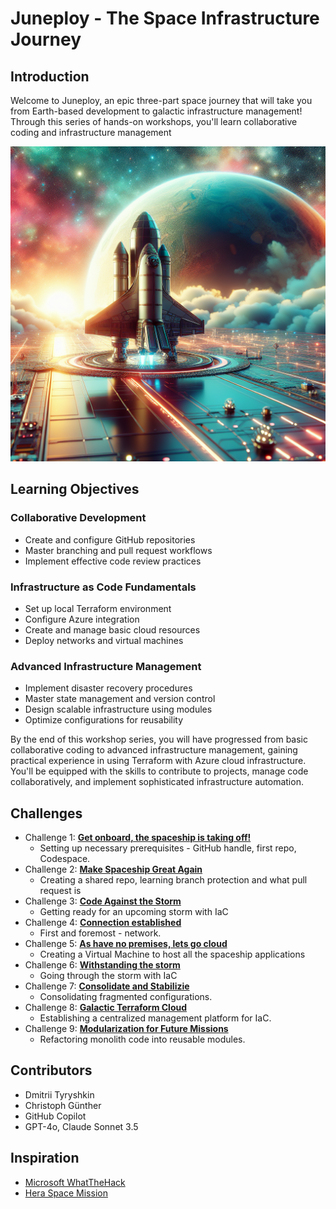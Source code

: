 # Juneploy - The Space Infrastructure Journey

## Introduction

Welcome to Juneploy, an epic three-part space journey that will take you from Earth-based development to galactic infrastructure management! Through this series of hands-on workshops, you'll learn collaborative coding and infrastructure management

<img src="Challenges/images/spaceship-takeoff.png" width="512"/>

## Learning Objectives

### Collaborative Development
- Create and configure GitHub repositories
- Master branching and pull request workflows
- Implement effective code review practices

### Infrastructure as Code Fundamentals
- Set up local Terraform environment
- Configure Azure integration
- Create and manage basic cloud resources
- Deploy networks and virtual machines

### Advanced Infrastructure Management
- Implement disaster recovery procedures
- Master state management and version control
- Design scalable infrastructure using modules
- Optimize configurations for reusability

By the end of this workshop series, you will have progressed from basic collaborative coding to advanced infrastructure management, gaining practical experience in using Terraform with Azure cloud infrastructure. You'll be equipped with the skills to contribute to projects, manage code collaboratively, and implement sophisticated infrastructure automation.

## Challenges
- Challenge 1: **[Get onboard, the spaceship is taking off!](Challenges/Challenge-01.md)**
   - Setting up necessary prerequisites - GitHub handle, first repo, Codespace.
- Challenge 2: **[Make Spaceship Great Again](Challenges/Challenge-02.md)**
   - Creating a shared repo, learning branch protection and what pull request is
- Challenge 3: **[Code Against the Storm](Challenges/Challenge-03.md)**
   - Getting ready for an upcoming storm with IaC
- Challenge 4: **[Connection established](Challenges/Challenge-02.md)**
   - First and foremost - network.
- Challenge 5: **[As have no premises, lets go cloud](Challenges/Challenge-03.md)**
   - Creating a Virtual Machine to host all the spaceship applications
- Challenge 6: **[Withstanding the storm](Challenges/Challenge-04.md)**
   - Going through the storm with IaC
- Challenge 7: **[Consolidate and Stabilizie](Challenges/Challenge-01.md)**
   - Consolidating fragmented configurations.
- Challenge 8: **[Galactic Terraform Cloud](Challenges/Challenge-02.md)**
   - Establishing a centralized management platform for IaC.
- Challenge 9: **[Modularization for Future Missions](Challenges/Challenge-03.md)**
   - Refactoring monolith code into reusable modules.

## Contributors
- Dmitrii Tyryshkin
- Christoph Günther
- GitHub Copilot
- GPT-4o, Claude Sonnet 3.5

## Inspiration
- [Microsoft WhatTheHack](https://microsoft.github.io/WhatTheHack/)
- [Hera Space Mission](https://www.heramission.space/)
